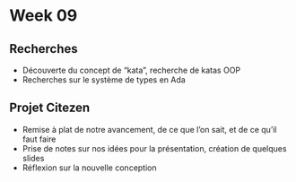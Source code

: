 # Week 09

## Recherches

- Découverte du concept de “kata”, recherche de katas OOP
- Recherches sur le système de types en Ada

## Projet Citezen

- Remise à plat de notre avancement, de ce que l’on sait, et de ce qu’il faut faire
- Prise de notes sur nos idées pour la présentation, création de quelques slides
- Réflexion sur la nouvelle conception

